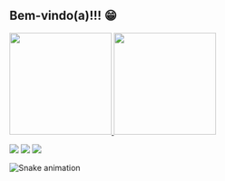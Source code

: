 ## Bem-vindo(a)!!! 😁

 <div>
   <a href="https://github.com/rafaesmerindo">
   <img height="180em" src="https://github-readme-stats.vercel.app/api?username=rafaesmerindo&show_icons=true&theme=tokyonight&include_all_commits=true&count_private=true"/>
   <img height="180em" src="https://github-readme-stats.vercel.app/api/top-langs/?username=rafaesmerindo&layout=compact&langs_count=6&theme=tokyonight"/>

</div>
 
  
<div> 
 
  <a href="https://instagram.com/rafaesmerindo" target="_blank"><img src="https://img.shields.io/badge/-Instagram-%23E4405F?style=for-the-badge&logo=instagram&logoColor=white" target="_blank"></a>
  <a href = "mailto:rafaesmerindo@hotmail.com"><img src="https://img.shields.io/badge/-Hotmail-%23333?style=for-the-badge&logo=hotmail&logoColor=white" target="_blank"></a>
  <a href="https://www.linkedin.com/in/" target="_blank"><img src="https://img.shields.io/badge/-LinkedIn-%230077B5?style=for-the-badge&logo=linkedin&logoColor=white" target="_blank"></a> 
 
  ![Snake animation](https://github.com/devemdobro/devemdobro/blob/output/github-contribution-grid-snake.svg)

</div>
